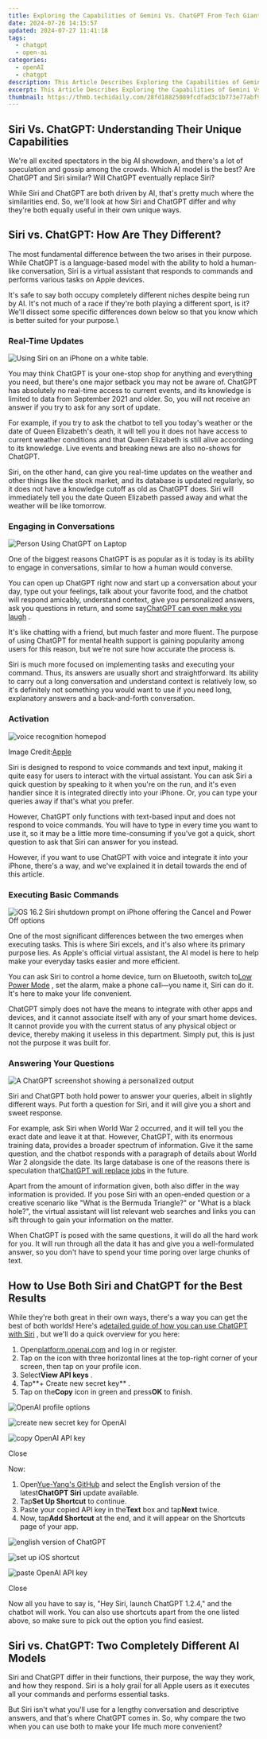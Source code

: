 ```yaml
---
title: Exploring the Capabilities of Gemini Vs. ChatGPT From Tech Giants
date: 2024-07-26 14:15:57
updated: 2024-07-27 11:41:18
tags:
  - chatgpt
  - open-ai
categories:
  - openAI
  - chatgpt
description: This Article Describes Exploring the Capabilities of Gemini Vs. ChatGPT From Tech Giants
excerpt: This Article Describes Exploring the Capabilities of Gemini Vs. ChatGPT From Tech Giants
thumbnail: https://thmb.techidaily.com/28fd18825089fcdfad3c1b773e77abf9c25cebff2298e0b3f81d6c7fbae3c79e.jpg
---
```


## Siri Vs. ChatGPT: Understanding Their Unique Capabilities

 We're all excited spectators in the big AI showdown, and there's a lot of speculation and gossip among the crowds. Which AI model is the best? Are ChatGPT and Siri similar? Will ChatGPT eventually replace Siri?

 While Siri and ChatGPT are both driven by AI, that's pretty much where the similarities end. So, we'll look at how Siri and ChatGPT differ and why they're both equally useful in their own unique ways.

## Siri vs. ChatGPT: How Are They Different?

 The most fundamental difference between the two arises in their purpose. While ChatGPT is a language-based model with the ability to hold a human-like conversation, Siri is a virtual assistant that responds to commands and performs various tasks on Apple devices.

 It's safe to say both occupy completely different niches despite being run by AI. It's not much of a race if they're both playing a different sport, is it? We'll dissect some specific differences down below so that you know which is better suited for your purpose.\\

### Real-Time Updates

![Using Siri on an iPhone on a white table.](https://static1.makeuseofimages.com/wordpress/wp-content/uploads/2022/08/siri-on-iphone-2.jpg)

 You may think ChatGPT is your one-stop shop for anything and everything you need, but there's one major setback you may not be aware of. ChatGPT has absolutely no real-time access to current events, and its knowledge is limited to data from September 2021 and older. So, you will not receive an answer if you try to ask for any sort of update.

 For example, if you try to ask the chatbot to tell you today's weather or the date of Queen Elizabeth's death, it will tell you it does not have access to current weather conditions and that Queen Elizabeth is still alive according to its knowledge. Live events and breaking news are also no-shows for ChatGPT.

 Siri, on the other hand, can give you real-time updates on the weather and other things like the stock market, and its database is updated regularly, so it does not have a knowledge cutoff as old as ChatGPT does. Siri will immediately tell you the date Queen Elizabeth passed away and what the weather will be like tomorrow.

### Engaging in Conversations

![Person Using ChatGPT on Laptop](https://static1.makeuseofimages.com/wordpress/wp-content/uploads/2023/03/cchatgpt-on-laptop.jpg)

 One of the biggest reasons ChatGPT is as popular as it is today is its ability to engage in conversations, similar to how a human would converse.

 You can open up ChatGPT right now and start up a conversation about your day, type out your feelings, talk about your favorite food, and the chatbot will respond amicably, understand context, give you personalized answers, ask you questions in return, and some say[ChatGPT can even make you laugh](https://www.makeuseof.com/can-ai-make-us-laugh/) .

 It's like chatting with a friend, but much faster and more fluent. The purpose of using ChatGPT for mental health support is gaining popularity among users for this reason, but we're not sure how accurate the process is.

 Siri is much more focused on implementing tasks and executing your command. Thus, its answers are usually short and straightforward. Its ability to carry out a long conversation and understand context is relatively low, so it's definitely not something you would want to use if you need long, explanatory answers and a back-and-forth conversation.

### Activation

![voice recognition homepod](https://static1.makeuseofimages.com/wordpress/wp-content/uploads/2022/11/voice-recognition-homepo.jpg)

 Image Credit:[Apple](https://support.apple.com/en-us/HT204753)

 Siri is designed to respond to voice commands and text input, making it quite easy for users to interact with the virtual assistant. You can ask Siri a quick question by speaking to it when you're on the run, and it's even handier since it is integrated directly into your iPhone. Or, you can type your queries away if that's what you prefer.

 However, ChatGPT only functions with text-based input and does not respond to voice commands. You will have to type in every time you want to use it, so it may be a little more time-consuming if you've got a quick, short question to ask that Siri can answer for you instead.

 However, if you want to use ChatGPT with voice and integrate it into your iPhone, there's a way, and we've explained it in detail towards the end of this article.

### Executing Basic Commands

![iOS 16.2 Siri shutdown prompt on iPhone offering the Cancel and Power Off options](https://static1.makeuseofimages.com/wordpress/wp-content/uploads/2022/12/apple-ios-16-2-siri-prompt-turn-off-iphone.jpg)

 One of the most significant differences between the two emerges when executing tasks. This is where Siri excels, and it's also where its primary purpose lies. As Apple's official virtual assistant, the AI model is here to help make your everyday tasks easier and more efficient.

 You can ask Siri to control a home device, turn on Bluetooth, switch to[Low Power Mode](https://www.makeuseof.com/iphone-low-power-mode/) , set the alarm, make a phone call—you name it, Siri can do it. It's here to make your life convenient.

 ChatGPT simply does not have the means to integrate with other apps and devices, and it cannot associate itself with any of your smart home devices. It cannot provide you with the current status of any physical object or device, thereby making it useless in this department. Simply put, this is just not the purpose it was built for.

### Answering Your Questions

![A ChatGPT screenshot showing a personalized output](https://static1.makeuseofimages.com/wordpress/wp-content/uploads/2023/03/chatgpt-personalized-responses.jpg)

 Siri and ChatGPT both hold power to answer your queries, albeit in slightly different ways. Put forth a question for Siri, and it will give you a short and sweet response.

 For example, ask Siri when World War 2 occurred, and it will tell you the exact date and leave it at that. However, ChatGPT, with its enormous training data, provides a broader spectrum of information. Give it the same question, and the chatbot responds with a paragraph of details about World War 2 alongside the date. Its large database is one of the reasons there is speculation that[ChatGPT will replace jobs](https://www.makeuseof.com/can-chatgpt-replace-me/) in the future.

 Apart from the amount of information given, both also differ in the way information is provided. If you pose Siri with an open-ended question or a creative scenario like "What is the Bermuda Triangle?" or "What is a black hole?", the virtual assistant will list relevant web searches and links you can sift through to gain your information on the matter.

 When ChatGPT is posed with the same questions, it will do all the hard work for you. It will run through all the data it has and give you a well-formulated answer, so you don't have to spend your time poring over large chunks of text.

## How to Use Both Siri and ChatGPT for the Best Results

 While they're both great in their own ways, there's a way you can get the best of both worlds! Here's a[detailed guide of how you can use ChatGPT with Siri](https://www.makeuseof.com/how-to-use-chatgpt-with-siri-on-iphone/) , but we'll do a quick overview for you here:

1. Open[platform.openai.com](https://auth0.openai.com/u/login/identifier?state=hKFo2SBrQS1NMU1EMzFMSTNJdTc2RWJialpPX1VOX3NhYUwwTKFur3VuaXZlcnNhbC1sb2dpbqN0aWTZIHB1b0dyNk9aazZQMlhvdHo4QXM0SU9YTjRtbzUtc1J6o2NpZNkgRFJpdnNubTJNdTQyVDNLT3BxZHR3QjNOWXZpSFl6d0Q) and log in or register.
2. Tap on the icon with three horizontal lines at the top-right corner of your screen, then tap on your profile icon.
3. Select**View API keys** .
4. Tap**\+ Create new secret key** .
5. Tap on the**Copy** icon in green and press**OK** to finish.

![OpenAI profile options](https://static1.makeuseofimages.com/wordpress/wp-content/uploads/2023/03/openai-profile-options.jpg)

![create new secret key for OpenAI](https://static1.makeuseofimages.com/wordpress/wp-content/uploads/2023/03/create-new-secret-key.jpg)

![copy OpenAI API key](https://static1.makeuseofimages.com/wordpress/wp-content/uploads/2023/03/copy-api-key.jpg)

Close

Now:

1. Open[Yue-Yang's GitHub](https://github.com/Yue-Yang/ChatGPT-Siri) and select the English version of the latest**ChatGPT Siri** update available.
2. Tap**Set Up Shortcut** to continue.
3. Paste your copied API key in the**Text** box and tap**Next** twice.
4. Now, tap**Add Shortcut** at the end, and it will appear on the Shortcuts page of your app.

![english version of ChatGPT](https://static1.makeuseofimages.com/wordpress/wp-content/uploads/2023/03/english-version-chatgpt.jpg)

![set up iOS shortcut](https://static1.makeuseofimages.com/wordpress/wp-content/uploads/2023/03/set-up-shortcut.jpg)

![paste OpenAI API key](https://static1.makeuseofimages.com/wordpress/wp-content/uploads/2023/03/paste-api-key.jpg)

Close

 Now all you have to say is, "Hey Siri, launch ChatGPT 1.2.4," and the chatbot will work. You can also use shortcuts apart from the one listed above, so make sure to pick out the option you find easiest.

## Siri vs. ChatGPT: Two Completely Different AI Models

 Siri and ChatGPT differ in their functions, their purpose, the way they work, and how they respond. Siri is a holy grail for all Apple users as it executes all your commands and performs essential tasks.

 But Siri isn't what you'll use for a lengthy conversation and descriptive answers, and that's where ChatGPT comes in. So, why compare the two when you can use both to make your life much more convenient?


<ins class="adsbygoogle"
     style="display:block"
     data-ad-format="autorelaxed"
     data-ad-client="ca-pub-7571918770474297"
     data-ad-slot="1223367746"></ins>



<ins class="adsbygoogle"
     style="display:block"
     data-ad-client="ca-pub-7571918770474297"
     data-ad-slot="8358498916"
     data-ad-format="auto"
     data-full-width-responsive="true"></ins>
